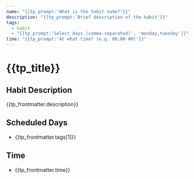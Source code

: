 ```yaml
---
name: "{{tp_prompt:'What is the habit name?'}}"
description: "{{tp_prompt:'Brief description of the habit'}}"
tags:
  - habit
  - "{{tp_prompt:'Select days (comma-separated)', 'monday,tuesday'}}"
time: "{{tp_prompt:'At what time? (e.g. 08:00 AM)'}}"
---
```


# {{tp_title}}

## Habit Description
{{tp_frontmatter.description}}

## Scheduled Days
- {{tp_frontmatter.tags[1]}}

## Time
- {{tp_frontmatter.time}}
